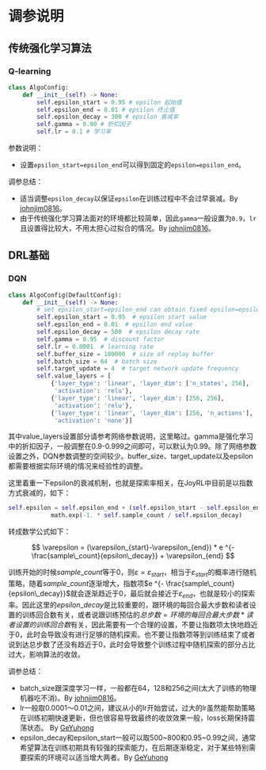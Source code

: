 # 调参说明

## 传统强化学习算法

### Q-learning

```python
class AlgoConfig:
    def __init__(self) -> None:
        self.epsilon_start = 0.95 # epsilon 起始值
        self.epsilon_end = 0.01 # epsilon 终止值
        self.epsilon_decay = 300 # epsilon 衰减率
        self.gamma = 0.90 # 折扣因子
        self.lr = 0.1 # 学习率
```
参数说明：

* 设置`epsilon_start=epsilon_end`可以得到固定的`epsilon=epsilon_end`。

调参总结：

* 适当调整`epsilon_decay`以保证`epsilon`在训练过程中不会过早衰减。By [johnjim0816](https://github.com/johnjim0816)。
* 由于传统强化学习算法面对的环境都比较简单，因此`gamma`一般设置为`0.9`，`lr`且设置得比较大，不用太担心过拟合的情况。By [johnjim0816](https://github.com/johnjim0816)。

## DRL基础

### DQN

```python
class AlgoConfig(DefaultConfig):
    def __init__(self) -> None:
        # set epsilon_start=epsilon_end can obtain fixed epsilon=epsilon_end
        self.epsilon_start = 0.95  # epsilon start value
        self.epsilon_end = 0.01  # epsilon end value
        self.epsilon_decay = 500  # epsilon decay rate
        self.gamma = 0.95  # discount factor
        self.lr = 0.0001  # learning rate
        self.buffer_size = 100000  # size of replay buffer
        self.batch_size = 64  # batch size
        self.target_update = 4  # target network update frequency
        self.value_layers = [
            {'layer_type': 'linear', 'layer_dim': ['n_states', 256],
             'activation': 'relu'},
            {'layer_type': 'linear', 'layer_dim': [256, 256],
             'activation': 'relu'},
            {'layer_type': 'linear', 'layer_dim': [256, 'n_actions'],
             'activation': 'none'}]
```
其中value_layers设置部分请参考网络参数说明，这里略过。gamma是强化学习中的折扣因子，一般调整在0.9-0.999之间即可，可以默认为0.99。除了网络参数设置之外，DQN参数调整的空间较少。buffer_size、target_update以及epsilon都需要根据实际环境的情况来经验性的调整。

这里着重一下epsilon的衰减机制，也就是探索率相关，在JoyRL中目前是以指数方式衰减的，如下：
```python
self.epsilon = self.epsilon_end + (self.epsilon_start - self.epsilon_end) * \
            math.exp(-1. * self.sample_count / self.epsilon_decay) 
```
转成数学公式如下：

$$
\varepsilon = (\varepsilon_{start}-\varepsilon_{end}) * e ^{- \frac{sample\_count}{epsilon\_decay}} + \varepsilon_{end}
$$

训练开始的时候$sample\_count$等于0，则$\varepsilon = \varepsilon_{start}$，相当于$\varepsilon_{start}$的概率进行随机策略，随着$sample\_count$逐渐增大，指数项$e ^{- \frac{sample\_count}{epsilon\_decay}}$就会逐渐趋近于0，最后就会接近于$\varepsilon_{end}$，也就是较小的探索率。因此这里的$epsilon\_decay$是比较重要的，跟环境的每回合最大步数和读者设置的训练回合数有关，或者说跟训练预估的$总步数=环境的每回合最大步数*读者设置的训练回合数$有关，因此需要有一个合理的设置，不要让指数项太快地趋近于0，此时会导致没有进行足够的随机探索。也不要让指数项等到训练结束了或者说到达总步数了还没有趋近于0，此时会导致整个训练过程中随机探索的部分占比过大，影响算法的收敛。

调参总结：

* batch_size跟深度学习一样，一般都在64，128和256之间(太大了训练的物理机器吃不消)。By [johnjim0816](https://github.com/johnjim0816)。
* lr一般取0.0001～0.01之间，建议从小的lr开始尝试，过大的lr虽然能帮助策略在训练初期快速更新，但也很容易导致最终的收敛效果一般，loss长期保持震荡状态。 By [GeYuhong](https://github.com/GeYuhong)
* epsilon_decay和epsilon_start一般可以取500~800和0.95~0.99之间，通常希望算法在训练初期具有较强的探索能力，在后期逐渐稳定，对于某些特别需要探索的环境可以适当增大两者。By [GeYuhong](https://github.com/GeYuhong)
